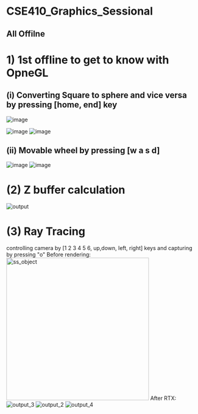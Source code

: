 # CSE410_Graphics_Sessional
##  All Offilne 

# 1) 1st offline to get to know with OpneGL

## (i) Converting Square to sphere and vice versa by pressing [home, end] key

![image](https://user-images.githubusercontent.com/37360863/218672154-95c556c8-08f5-4d91-ae3d-258b0054c82b.png)

![image](https://user-images.githubusercontent.com/37360863/218672374-f6bd4967-e153-45ea-8e85-6dad1b3b67da.png)
![image](https://user-images.githubusercontent.com/37360863/218672422-71c01020-258b-4f6f-89bc-43efeb45e8b1.png)


## (ii) Movable wheel by pressing [w a s d]
![image](https://user-images.githubusercontent.com/37360863/218672606-25557ae2-c969-4502-a164-81cd02ae118a.png)
![image](https://user-images.githubusercontent.com/37360863/218672660-4857a947-9bd0-4fd6-b297-3ed1630f2323.png)



# (2) Z buffer calculation
![output](https://user-images.githubusercontent.com/37360863/218672862-479ccdd1-de65-4122-857a-e1a766558735.png)


# (3) Ray Tracing
controlling camera by [1 2 3 4 5 6, up,down, left, right] keys and capturing by pressing "o"
Before rendering: 
<img width="374" alt="ss_object" src="https://user-images.githubusercontent.com/37360863/218673155-2765cefd-d1b8-4c07-913c-24cedb642eb5.png">
After RTX: 
![output_3](https://user-images.githubusercontent.com/37360863/218673209-9e4365e7-e71d-4d36-9929-0a21b9e4a261.png)
![output_2](https://user-images.githubusercontent.com/37360863/218673260-7c64cf9c-6064-420b-b9ba-68312b2c78c5.png)
![output_4](https://user-images.githubusercontent.com/37360863/218673278-be525c67-44f6-4c01-95ec-fa9d3038fdc2.png)





